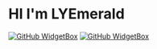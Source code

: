 # HI I'm LYEmerald
[![GitHub WidgetBox](https://github-widgetbox.vercel.app/api/profile?username=LYEmerald&data=followers,repositories,stars,commits)](https://github.com/Jurredr/github-widgetbox)
[![GitHub WidgetBox](https://github-widgetbox.vercel.app/api/skills?languages=java,python,html,yaml)](https://github.com/Jurredr/github-widgetbox)
